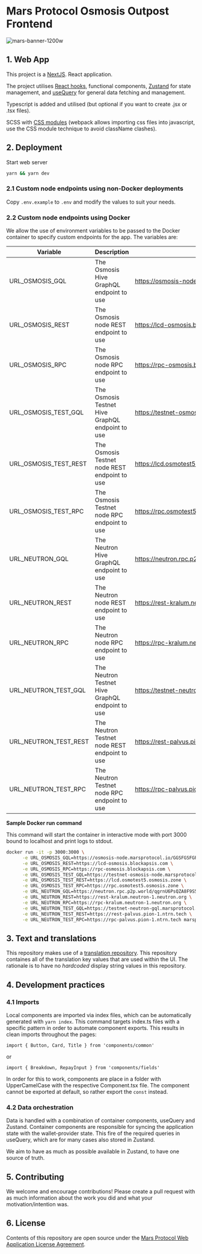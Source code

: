 # Mars Protocol Osmosis Outpost Frontend

![mars-banner-1200w](https://marsprotocol.io/banner.png)

## 1. Web App

This project is a [NextJS](https://nextjs.org/). React application.

The project utilises [React hooks](https://reactjs.org/docs/hooks-intro.html), functional components, [Zustand](https://github.com/pmndrs/zustand) for state management, and [useQuery](https://github.com/TanStack/query) for general data fetching and management.

Typescript is added and utilised (but optional if you want to create .jsx or .tsx files).

SCSS with [CSS modules](https://create-react-app.dev/docs/adding-a-css-modules-stylesheet) (webpack allows importing css files into javascript, use the CSS module technique to avoid className clashes).

## 2. Deployment

Start web server

```bash
yarn && yarn dev
```

### 2.1 Custom node endpoints using non-Docker deployments

Copy `.env.example` to `.env` and modify the values to suit your needs.

### 2.2 Custom node endpoints using Docker

We allow the use of environment variables to be passed to the Docker container to specify custom endpoints for the app. The variables are:

| Variable              | Description                                      | Default                                                                                   |
| --------------------- | ------------------------------------------------ | ----------------------------------------------------------------------------------------- |
| URL_OSMOSIS_GQL       | The Osmosis Hive GraphQL endpoint to use         | https://osmosis-node.marsprotocol.io/GGSFGSFGFG34/osmosis-hive-front/graphql              |
| URL_OSMOSIS_REST      | The Osmosis node REST endpoint to use            | https://lcd-osmosis.blockapsis.com                                                        |
| URL_OSMOSIS_RPC       | The Osmosis node RPC endpoint to use             | https://rpc-osmosis.blockapsis.com                                                        |
| URL_OSMOSIS_TEST_GQL  | The Osmosis Testnet Hive GraphQL endpoint to use | https://testnet-osmosis-node.marsprotocol.io/XF32UOOU55CX/osmosis-hive-front/graphql      |
| URL_OSMOSIS_TEST_REST | The Osmosis Testnet node REST endpoint to use    | https://lcd.osmotest5.osmosis.zone                                                        |
| URL_OSMOSIS_TEST_RPC  | The Osmosis Testnet node RPC endpoint to use     | https://rpc.osmotest5.osmosis.zone                                                        |
| URL_NEUTRON_GQL       | The Neutron Hive GraphQL endpoint to use         | https://neutron.rpc.p2p.world/qgrnU6PsQZA8F9S5Fb8Fn3tV3kXmMBl2M9bcc9jWLjQy8p/hive/graphql |
| URL_NEUTRON_REST      | The Neutron node REST endpoint to use            | https://rest-kralum.neutron-1.neutron.org                                                 |
| URL_NEUTRON_RPC       | The Neutron node RPC endpoint to use             | https://rpc-kralum.neutron-1.neutron.org                                                  |
| URL_NEUTRON_TEST_GQL  | The Neutron Testnet Hive GraphQL endpoint to use | https://testnet-neutron-gql.marsprotocol.io/graphql                                       |
| URL_NEUTRON_TEST_REST | The Neutron Testnet node REST endpoint to use    | https://rest-palvus.pion-1.ntrn.tech                                                      |
| URL_NEUTRON_TEST_RPC  | The Neutron Testnet node RPC endpoint to use     | https://rpc-palvus.pion-1.ntrn.tech                                                       |

**Sample Docker run command**

This command will start the container in interactive mode with port 3000 bound to localhost and print logs to stdout.

```sh
docker run -it -p 3000:3000 \
      -e URL_OSMOSIS_GQL=https://osmosis-node.marsprotocol.io/GGSFGSFGFG34/osmosis-hive-front/graphql \
      -e URL_OSMOSIS_REST=https://lcd-osmosis.blockapsis.com \
      -e URL_OSMOSIS_RPC=https://rpc-osmosis.blockapsis.com \
      -e URL_OSMOSIS_TEST_GQL=https://testnet-osmosis-node.marsprotocol.io/XF32UOOU55CX/osmosis-hive-front/graphql \
      -e URL_OSMOSIS_TEST_REST=https://lcd.osmotest5.osmosis.zone \
      -e URL_OSMOSIS_TEST_RPC=https://rpc.osmotest5.osmosis.zone \
      -e URL_NEUTRON_GQL=https://neutron.rpc.p2p.world/qgrnU6PsQZA8F9S5Fb8Fn3tV3kXmMBl2M9bcc9jWLjQy8p/hive/graphql \
      -e URL_NEUTRON_REST=https://rest-kralum.neutron-1.neutron.org \
      -e URL_NEUTRON_RPC=https://rpc-kralum.neutron-1.neutron.org \
      -e URL_NEUTRON_TEST_GQL=https://testnet-neutron-gql.marsprotocol.io/graphql \
      -e URL_NEUTRON_TEST_REST=https://rest-palvus.pion-1.ntrn.tech \
      -e URL_NEUTRON_TEST_RPC=https://rpc-palvus.pion-1.ntrn.tech marsprotocol/interface:latest
```

## 3. Text and translations

This repository makes use of a [translation repository](https://github.com/mars-protocol/translations). This repository containes all of the translation key values that are used within the UI. The rationale is to have no _hardcoded_ display string values in this repository.

## 4. Development practices

### 4.1 Imports

Local components are imported via index files, which can be automatically generated with `yarn index`. This command targets index.ts files with a specific pattern in order to automate component exports. This results in clean imports throughout the pages:

```
import { Button, Card, Title } from 'components/common'
```

or

```
import { Breakdown, RepayInput } from 'components/fields'
```

In order for this to work, components are place in a folder with UpperCamelCase with the respective Component.tsx file. The component cannot be exported at default, so rather export the `const` instead.

### 4.2 Data orchestration

Data is handled with a combination of container components, useQuery and Zustand. Container components are responsible for syncing the application state with the wallet-provider state. This fire of the required queries in useQuery, which are for many cases also stored in Zustand.

We aim to have as much as possible available in Zustand, to have one source of truth.

## 5. Contributing

We welcome and encourage contributions! Please create a pull request with as much information about the work you did and what your motivation/intention was.

## 6. License

Contents of this repository are open source under the [Mars Protocol Web Application License Agreement](./LICENSE).
